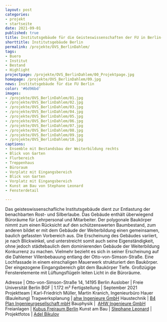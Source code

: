 ```yaml
---
layout: post
categories:
- projekt
- startseite
date: 2021-09-01
published: true
title: Institutsgebäude für die Geisteswissenschaften der FU in Berlin-Dahlem
shorttitle: Institutsgebäude Berlin
permalink: /projekte/OVS_BerlinDahlem/
tags: 
- Buero
- Institut
- Bestand
- Highlight
projectpage: /projekte/OVS_BerlinDahlem/00_Projektpage.jpg
homepage: /projekte/OVS_BerlinDahlem/09.jpg
news: Institutsgebäude für die FU Berlin
color: '#6d96bd'
images:
- /projekte/OVS_BerlinDahlem/01.jpg
- /projekte/OVS_BerlinDahlem/02.jpg
- /projekte/OVS_BerlinDahlem/03.jpg
- /projekte/OVS_BerlinDahlem/04.jpg
- /projekte/OVS_BerlinDahlem/05.jpg
- /projekte/OVS_BerlinDahlem/06.jpg
- /projekte/OVS_BerlinDahlem/07.jpg
- /projekte/OVS_BerlinDahlem/08.jpg
- /projekte/OVS_BerlinDahlem/09.jpg
- /projekte/OVS_BerlinDahlem/10.jpg
captions:
- Ensemble mit Bestandsbau der Weiterbildung rechts
- Blick von Garten
- Flurbereich
- Treppenhaus
- Büroraum
- Vorplatz mit Eingangsbereich
- Blick von Garten 
- Vorplatz mit Eingangsbereich
- Kunst am Bau von Stephane Leonard
- Fensterdetail

---
```


Das geisteswissenschafliche Institutsgebäude dient zur Entlastung der benachbarten Rost- und Silberlaube. Das Gebäude enthält überwiegend Büroräume für Lehrpersonal und Mitarbeiter. Der polygonale Baukörper nimmt zum einen Rücksicht auf den schützenswerten Baumbestand, zum anderen bildet er mit dem Gebäude der Weiterbildung einen gemeinsamen, baulich gefassten Vorbereich aus. Die Erscheinung des Gebäudes variiert, je nach Blickwinkel, und unterstreicht somit auch seine Eigenständigkeit, ohne jedoch städtebaulich dem dominierenden Gebäude der Weiterbildung Konkurrenz zu machen. Vielmehr bezieht es sich in seiner Erscheinung auf die Dahlemer Villenbebauung entlang der Otto-von-Simson-Straße. Eine Lochfassade in einem einschaligen Mauerwerk strukturiert den Baukörper. Der eingezogene Eingangsbereich gibt dem Baukörper Tiefe. Großzügige Fensterelemente mit Lüftungsflügeln leiten Licht in die Büroräume.


Adresse					|		Otto-von-Simson-Straße 14, 14195 Berlin
Auslober				|		Freie Universität Berlin
BGF						|		1.172 m²
Fertigstellung			|		September 2021
Projektteam				|		Karl-Friedrich Müller, Martin Kranich, Ingenieurbüro Hauer (Bauleitung)
Tragwerksplanung		|		[ahw Ingenieure GmbH](https://www.ahw-ing.com/)
Haustechnik				|		[B4 Plan Ingenieurgesellschaft mbH](https://b4-plan.de)
Bauphysik				| 		[AHW Ingenieure GmbH](https://www.ahw-ing.com/)
Freianlagen				|		[Kubus Freiraum Berlin](https://www.kubus-freiraum.de/)
Kunst am Bau 			| 		[Stephane Leonard](https://stephaneleonard.net)
						|
Projektfotos			|		[Adel Bikulov](https://www.fzwanzig.com)


